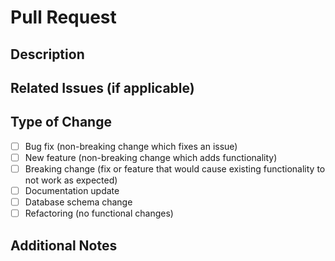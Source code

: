 # Pull Request

## Description
<!-- Provide a brief description of the changes in this PR -->

## Related Issues (if applicable)
<!-- Link to related issues using the format: Fixes #123, Addresses #456, Resolves #789 -->

## Type of Change
- [ ] Bug fix (non-breaking change which fixes an issue)
- [ ] New feature (non-breaking change which adds functionality)
- [ ] Breaking change (fix or feature that would cause existing functionality to not work as expected)
- [ ] Documentation update
- [ ] Database schema change
- [ ] Refactoring (no functional changes)

## Additional Notes
<!-- Any additional information that might be useful for reviewers -->